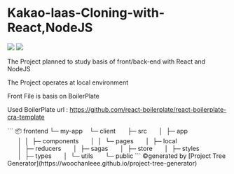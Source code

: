 # Kakao-laas-Cloning-with-React,NodeJS
<img src="https://img.shields.io/badge/React-61DAFB?style=for-the-badge&logo=React&logoColor=white"> <img src="https://img.shields.io/badge/NodeJs-339933?style=for-the-badge&logo=NodeJs&logoColor=white">

The Project planned to study basis of front/back-end with React and NodeJS 



The Project operates at local environment

Front File is basis on BoilerPlate 

Used BoilerPlate url : https://github.com/react-boilerplate/react-boilerplate-cra-template 

<Front Folder structure> 
```  
📦 frontend    
└─ my-app    
   └─ client  
      ├─ src    
      │  ├─ app    
      │  │  ├─ components    
      │  │  └─ pages    
      │  ├─ local    
      │  ├─ reducers    
      │  ├─ sagas    
      │  ├─ store    
      │  ├─ styles    
      │  ├─ types    
      │  └─ utils    
      └─ public    
```
©generated by [Project Tree Generator](https://woochanleee.github.io/project-tree-generator)
<Server Folder structure>
